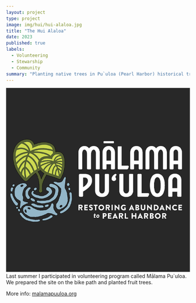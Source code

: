 ```yaml
---
layout: project
type: project
image: img/hui/hui-alaloa.jpg
title: "The Hui Alaloa"
date: 2023
published: true
labels:
  - Volunteering
  - Stewarship
  - Community
summary: "Planting native trees in Pu`uloa (Pearl Harbor) historical trail."
---
```


<img class="img-fluid" src="../img/hui/hui-alaloa.jpg">
Last summer I participated in volunteering program called Mālama Pu`uloa.  
We prepared the site on the bike path and planted fruit trees.

More info: <a href="https://www.malamapuuloa.org/">malamapuuloa.org</a>
